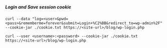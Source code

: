 ##### Login and Save session cookie
`curl --data "log=<user>&pwd=<pass>&rememberme=forever&submit=Login+%C2%BB&redirect_to=wp-admin%2F" --cookie-jar ./cookie.txt https://<site-url>/blog/wp-login.php`

`curl --user <username>:<password> --cookie-jar ./cookie.txt https://<site-url>/blog/wp-login.php`
